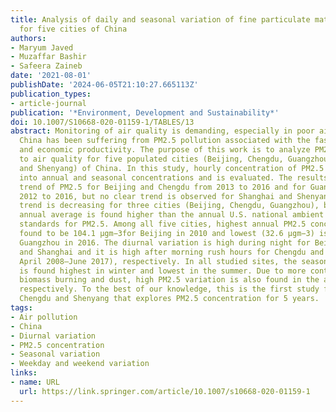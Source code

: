 ```yaml
---
title: Analysis of daily and seasonal variation of fine particulate matter (PM2.5)
  for five cities of China
authors:
- Maryum Javed
- Muzaffar Bashir
- Safeera Zaineb
date: '2021-08-01'
publishDate: '2024-06-05T21:10:27.665113Z'
publication_types:
- article-journal
publication: '*Environment, Development and Sustainability*'
doi: 10.1007/S10668-020-01159-1/TABLES/13
abstract: Monitoring of air quality is demanding, especially in poor air quality regions.
  China has been suffering from PM2.5 pollution associated with the fast urbanization
  and economic productivity. The purpose of this work is to analyze PM2.5 with regard
  to air quality for five populated cities (Beijing, Chengdu, Guangzhou, Shanghai
  and Shenyang) of China. In this study, hourly concentration of PM2.5 is decomposed
  into annual and seasonal concentrations and is evaluated. The results show the downward
  trend of PM2.5 for Beijing and Chengdu from 2013 to 2016 and for Guangzhou from
  2012 to 2016, but no clear trend is observed for Shanghai and Shenyang. Although
  trend is decreasing for three cities (Beijing, Chengdu, Guangzhou), but overall
  annual average is found higher than the annual U.S. national ambient air quality
  standards for PM2.5. Among all five cities, highest annual PM2.5 concentration is
  found to be 104.1 µgm−3for Beijing in 2010 and lowest (32.6 µgm−3) is found for
  Guangzhou in 2016. The diurnal variation is high during night for Beijing, Guangzhou
  and Shanghai and it is high after morning rush hours for Chengdu and Shenyang (during
  April 2008–June 2017), respectively. In all studied sites, the seasonal variability
  is found highest in winter and lowest in the summer. Due to more contribution from
  biomass burning and dust, high PM2.5 variation is also found in the autumn and spring,
  respectively. To the best of our knowledge, this is the first study for Guangzhou,
  Chengdu and Shenyang that explores PM2.5 concentration for 5 years.
tags:
- Air pollution
- China
- Diurnal variation
- PM2.5 concentration
- Seasonal variation
- Weekday and weekend variation
links:
- name: URL
  url: https://link.springer.com/article/10.1007/s10668-020-01159-1
---
```


